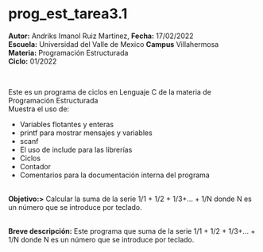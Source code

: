 # prog_est_tarea3.1
<p><b>Autor:</b> Andriks Imanol Ruiz Martínez, <b>Fecha:</b> 17/02/2022 <br>
  <b>Escuela:</b> Universidad del Valle de Mexico <b>Campus</b> Villahermosa <br>
  <b>Materia:</b> Programación Estructurada <br>
<b>Ciclo:</b> 01/2022</p>
<br>
<p>Este es un programa de ciclos en Lenguaje C de la materia de Programación Estructurada<br>
Muestra el uso de:
  <ul>
    <li>Variables flotantes y enteras</li>
    <li>printf para mostrar mensajes y variables</li>
    <li>scanf</li>
    <li>El uso de include para las librerías</li>
    <li>Ciclos</li>
    <li>Contador</li>
    <li>Comentarios para la documentación interna del programa</li>
    </ul>
    </p>
<br>
<b>Objetivo:></b> Calcular la suma de la serie 1/1 + 1/2 + 1/3+... + 1/N donde N es un número que se introduce por teclado.
<br>
<br>
  <p><b>Breve descripción:</b> 
Este programa que suma de la serie 1/1 + 1/2 + 1/3+... + 1/N donde N es un número que se introduce por teclado. 
</p>

